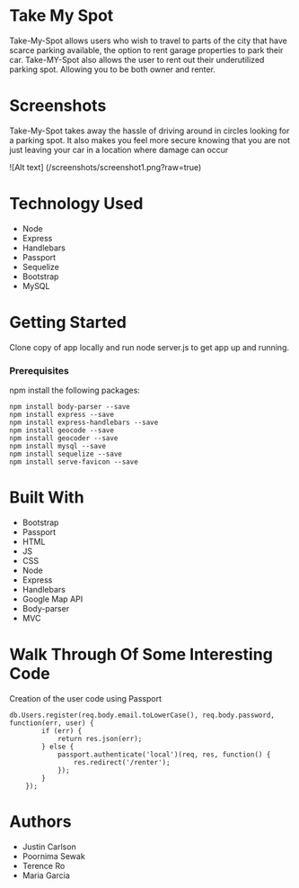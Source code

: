 # Take My Spot

Take-My-Spot allows users who wish to travel to parts of the city that have scarce parking available, the option to rent garage properties to park their car. 
Take-MY-Spot also allows the user to rent out their underutilized parking spot. Allowing you to be both owner and renter.

# Screenshots

  Take-My-Spot takes away the hassle of driving around in circles looking for a parking spot. It also makes you feel more secure knowing that you are not just leaving your car in a location where damage can occur
  
![Alt text] (/screenshots/screenshot1.png?raw=true)

# Technology Used
* Node
* Express
* Handlebars
* Passport
* Sequelize
* Bootstrap
* MySQL

# Getting Started

Clone copy of app locally and run node server.js to get app up and running.

### Prerequisites

npm install the following packages:
```
npm install body-parser --save
npm install express --save
npm install express-handlebars --save
npm install geocode --save
npm install geocoder --save
npm install mysql --save
npm install sequelize --save
npm install serve-favicon --save
```
# Built With
* Bootstrap
* Passport
* HTML
* JS
* CSS
* Node
* Express
* Handlebars
* Google Map API
* Body-parser
* MVC

# Walk Through Of Some Interesting Code

Creation of the user code using Passport
```
db.Users.register(req.body.email.toLowerCase(), req.body.password, function(err, user) {
        if (err) {
            return res.json(err);
        } else {
            passport.authenticate('local')(req, res, function() {
                res.redirect('/renter');
            });
        }
    });
```


# Authors
* Justin Carlson
* Poornima Sewak
* Terence Ro
* Maria Garcia
